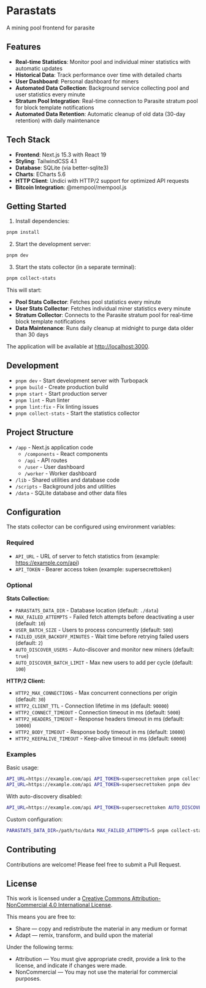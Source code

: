 # Parastats

A mining pool frontend for parasite

## Features

- **Real-time Statistics**: Monitor pool and individual miner statistics with automatic updates
- **Historical Data**: Track performance over time with detailed charts
- **User Dashboard**: Personal dashboard for miners
- **Automated Data Collection**: Background service collecting pool and user statistics every minute
- **Stratum Pool Integration**: Real-time connection to Parasite stratum pool for block template notifications
- **Automated Data Retention**: Automatic cleanup of old data (30-day retention) with daily maintenance

## Tech Stack

- **Frontend**: Next.js 15.3 with React 19
- **Styling**: TailwindCSS 4.1
- **Database**: SQLite (via better-sqlite3)
- **Charts**: ECharts 5.6
- **HTTP Client**: Undici with HTTP/2 support for optimized API requests
- **Bitcoin Integration**: @mempool/mempool.js

## Getting Started

1. Install dependencies:
```bash
pnpm install
```

2. Start the development server:
```bash
pnpm dev
```

3. Start the stats collector (in a separate terminal):
```bash
pnpm collect-stats
```

This will start:
- **Pool Stats Collector**: Fetches pool statistics every minute
- **User Stats Collector**: Fetches individual miner statistics every minute
- **Stratum Collector**: Connects to the Parasite stratum pool for real-time block template notifications
- **Data Maintenance**: Runs daily cleanup at midnight to purge data older than 30 days

The application will be available at [http://localhost:3000](http://localhost:3000).

## Development

- `pnpm dev` - Start development server with Turbopack
- `pnpm build` - Create production build
- `pnpm start` - Start production server
- `pnpm lint` - Run linter
- `pnpm lint:fix` - Fix linting issues
- `pnpm collect-stats` - Start the statistics collector

## Project Structure

- `/app` - Next.js application code
  - `/components` - React components
  - `/api` - API routes
  - `/user` - User dashboard
  - `/worker` - Worker dashboard
- `/lib` - Shared utilities and database code
- `/scripts` - Background jobs and utilities
- `/data` - SQLite database and other data files

## Configuration

The stats collector can be configured using environment variables:

### Required
- `API_URL` - URL of server to fetch statistics from (example: https://example.com/api)
- `API_TOKEN` - Bearer access token (example: supersecrettoken)

### Optional

**Stats Collection:**
- `PARASTATS_DATA_DIR` - Database location (default: `./data`)
- `MAX_FAILED_ATTEMPTS` - Failed fetch attempts before deactivating a user (default: `10`)
- `USER_BATCH_SIZE` - Users to process concurrently (default: `500`)
- `FAILED_USER_BACKOFF_MINUTES` - Wait time before retrying failed users (default: `2`)
- `AUTO_DISCOVER_USERS` - Auto-discover and monitor new miners (default: `true`)
- `AUTO_DISCOVER_BATCH_LIMIT` - Max new users to add per cycle (default: `100`)

**HTTP/2 Client:**
- `HTTP2_MAX_CONNECTIONS` - Max concurrent connections per origin (default: `30`)
- `HTTP2_CLIENT_TTL` - Connection lifetime in ms (default: `90000`)
- `HTTP2_CONNECT_TIMEOUT` - Connection timeout in ms (default: `5000`)
- `HTTP2_HEADERS_TIMEOUT` - Response headers timeout in ms (default: `10000`)
- `HTTP2_BODY_TIMEOUT` - Response body timeout in ms (default: `10000`)
- `HTTP2_KEEPALIVE_TIMEOUT` - Keep-alive timeout in ms (default: `60000`)

### Examples

Basic usage:
```bash
API_URL=https://example.com/api API_TOKEN=supersecrettoken pnpm collect-stats
API_URL=https://example.com/api API_TOKEN=supersecrettoken pnpm dev
```

With auto-discovery disabled:
```bash
API_URL=https://example.com/api API_TOKEN=supersecrettoken AUTO_DISCOVER_USERS=false pnpm collect-stats
```

Custom configuration:
```bash
PARASTATS_DATA_DIR=/path/to/data MAX_FAILED_ATTEMPTS=5 pnpm collect-stats
```

## Contributing

Contributions are welcome! Please feel free to submit a Pull Request.

## License

This work is licensed under a [Creative Commons Attribution-NonCommercial 4.0 International License](http://creativecommons.org/licenses/by-nc/4.0/).

This means you are free to:
- Share — copy and redistribute the material in any medium or format
- Adapt — remix, transform, and build upon the material

Under the following terms:
- Attribution — You must give appropriate credit, provide a link to the license, and indicate if changes were made.
- NonCommercial — You may not use the material for commercial purposes.
